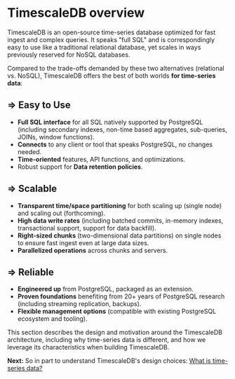 # TimescaleDB overview

TimescaleDB is an open-source time-series database optimized for fast
ingest and complex queries.  It speaks "full SQL" and is
correspondingly easy to use like a traditional relational database,
yet scales in ways previously reserved for NoSQL databases.

Compared to the trade-offs demanded by these two alternatives
(relational vs. NoSQL), TimescaleDB offers the best of both
worlds **for time-series data**:

## ⇒ Easy to Use

- **Full SQL interface** for all SQL natively supported by
PostgreSQL (including secondary indexes, non-time based aggregates,
sub-queries, JOINs, window functions).
- **Connects** to any client or tool that speaks PostgreSQL, no changes needed.
- **Time-oriented** features, API functions, and optimizations.
- Robust support for **Data retention policies**.


## ⇒ Scalable

- **Transparent time/space partitioning** for both scaling up (single node)
and scaling out (forthcoming).
- **High data write rates** (including batched commits, in-memory
indexes, transactional support, support for data backfill).
- **Right-sized chunks** (two-dimensional data partitions) on single nodes to
ensure fast ingest even at large data sizes.
- **Parallelized operations** across chunks and servers.

## ⇒ Reliable

- **Engineered up** from PostgreSQL, packaged as an extension.
- **Proven foundations** benefiting from 20+ years of PostgreSQL
research (including streaming replication, backups).
- **Flexible management options** (compatible with existing PostgreSQL
ecosystem and tooling).


This section describes the design and motivation around the TimescaleDB
architecture, including why time-series data is different, and how we leverage
its characteristics when building TimescaleDB.

**Next:**  So in part to understand TimescaleDB's design choices: [What is time-series data?](time-series-data)
